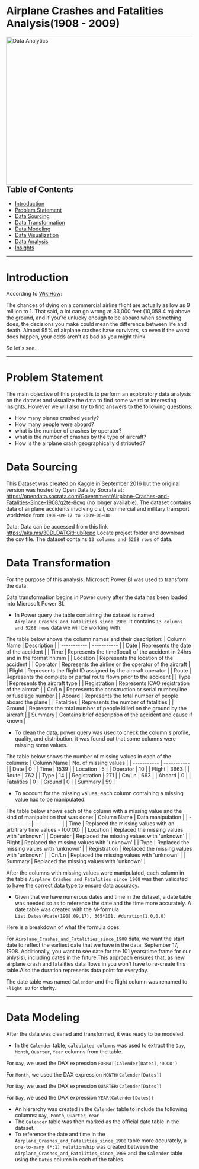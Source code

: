 # Airplane Crashes and Fatalities Analysis(1908 - 2009)
<img align="right" alt="Data Analytics" width="1000" height = "400" src="https://user-images.githubusercontent.com/106287208/180620178-7696afd1-82f1-48fb-81e4-6e87db068d07.jpg">

---


## Table of Contents

- [Introduction](https://github.com/globalsmile/Airline-Analysis#introduction)
- [Problem Statement](https://github.com/globalsmile/Airline-Analysis#Problem-Statement)
- [Data Sourcing](https://github.com/globalsmile/Airline-Analysis#Data-Sourcing)
- [Data Transformation](https://github.com/globalsmile/Airline-Analysis#Data-Transformation)
- [Data Modeling](https://github.com/globalsmile/Airline-Analysis#Data-Modeling)
- [Data Visualization](https://github.com/globalsmile/Airline-Analysis#Data-Visualization)
- [Data Analysis](https://github.com/globalsmile/Airline-Analysis#Data-Analysis)
- [Insights](https://github.com/globalsmile/Airline-Analysis#Insights)

---

# Introduction
According to [WikiHow](https://www.wikihow.com/Survive-a-Plane-Crash):

The chances of dying on a commercial airline flight are actually as low as 9 million to 1. That said, a lot can go wrong at 33,000 feet (10,058.4 m) above the ground, and if you’re unlucky enough to be aboard when something does, the decisions you make could mean the difference between life and death. Almost 95% of airplane crashes have survivors, so even if the worst does happen, your odds aren't as bad as you might think

So let's see...

---
# Problem Statement
The main objective of this project is to perform an exploratory data analysis on the dataset and visualize the data to find some weird or interesting insights.
However we will also try to find answers to the following questions:
- How many planes crashed yearly?
- How many people were aboard?
- what is the number of crashes by operator?
- what is the number of crashes by the type of aircraft?
- How is the airplane crash geographically distributed?

# Data Sourcing
This Dataset was created on Kaggle in September 2016 but the original version was hosted by Open Data by Socrata at:
https://opendata.socrata.com/Government/Airplane-Crashes-and-Fatalities-Since-1908/q2te-8cvq (no longer available). The dataset contains data of airplane accidents involving civil, commercial and military transport worldwide from `1908-09-17 to 2009-06-08`

Data:  Data can be accessed from this link  https://aka.ms/30DLDATGitHubRepo Locate project folder and download the csv file.
The dataset contains `13 columns and 5268 rows` of data.

# Data Transformation
For the purpose of this analysis, Microsoft Power BI was used to transform the data.

Data transformation begins in Power query after the data has been loaded into Microsoft Power BI.

- In Power query the table containing the dataset is named `Airplane_Crashes_and_Fatalities_since_1908`. It contains `13 columns and 5268 rows` data we will be working with.

The table below shows the column names and their description:
| Column Name | Description |
| ----------- | ----------- |
| Date | Represents the date of the accident |
| Time | Represents the time(local) of the accident in 24hrs and in the format hh:mm |
| Location | Represents the location of the accident |
| Operator | Represents the airline or the operator of the aircraft |
| Flight | Represents the flight ID assigned by the aircraft operator |
| Route | Represents the  complete or partial route flown prior to the accident |
| Type | Represents the aircraft type |
| Registration | Represents ICAO registration of the aircraft |
| Cn/Ln | Represents the construction or serial number/line or fuselage number |
| Aboard | Represents the total number of people aboard the plane |
| Fatalities | Represents the number of fatalities |
| Ground | Represnts the total number of people killed on the ground by the aircraft |
| Summary | Contains brief description of the accident and cause if known |

- To clean the data, power query was used to check the column's profile, quality, and distribution. it was found out that some columns were missing some values.

The table below shows the number of missing values in each of the columns:
| Column Name | No. of missing values |
| ----------- | ----------- |
| Date | 0 |
| Time | 1539 |
| Location | 5 |
| Operator | 10 |
| Flight | 3663 |
| Route | 762 |
| Type | 14 |
| Registration | 271 |
| Cn/Ln | 663 |
| Aboard | 0 |
| Fatalities | 0 |
| Ground | 0 |
| Summary | 59 |

- To account for the missing values, each column containing a missing value had to be manipulated.

The table below shows each of the column with a missing value and the kind of manipulation that was done:
| Column Name | Data manipulation |
| ----------- | ----------- |
| Time | Replaced the missing values with an arbitrary time values - (00:00) |
| Location | Replaced the missing values with 'unknown'|
| Operator | Replaced the missing values with 'unknown' |
| Flight | Replaced the missing values with 'unknown' |
| Type | Replaced the missing values with 'unknown' |
| Registration | Replaced the missing values with 'unknown' |
| Cn/Ln | Replaced the missing values with 'unknown' |
| Summary | Replaced the missing values with 'unknown' |

After the columns with missing values were manipulated, each column in the table `Airplane_Crashes_and_Fatalities_since_1908`  was then validated to have the correct data type to ensure data accuracy.

- Given that we have numerous dates and time in the dataset, a date table was needed so as to reference the date and the time more accurately.
A date table was created with the M-formula `List.Dates(#date(1908,09,17), 365*101, #duration(1,0,0,0)`

Here is a breakdown of what the formula does:

For `Airplane_Crashes_and_Fatalities_since_1908` data, we want the start date to reflect the earliest date that we have in the data: September 17, 1908. Additionally, you want to see date for the 101 years(time frame for our anlysis), including dates in the future.This approach ensures that, as new airplane crash and fatalities data flows in you won't have to re-create this table.Also the duration represents data point for everyday.

The date table was named `Calender` and the flight column was renamed to `Flight ID` for clarity.

---

# Data Modeling
After the data was cleaned and transformed, it was ready to be modeled.
- In the `Calender` table, `calculated columns` was used to extract the `Day`,` Month`, `Quarter`, `Year` columns from the table.

For `Day`, we used the DAX expression `FORMAT(Calender[Dates],'DDDD')`

For `Month`, we used the DAX expression `MONTH(Calender[Dates])`

For `Day`, we used the DAX expression `QUARTER(Calender[Dates])`

For `Day`, we used the DAX expression `YEAR(Calender[Dates])`

- An hierarchy was created in the `Calender` table to include the following columns: `Day`,` Month`, `Quarter`, `Year`
- The `Calender` table was then marked as the official date table in the dataset.
- To reference the date and time in the `Airplane_Crashes_and_Fatalities_since_1908` table more accurately, a `one-to-many (*:1) relationship` was created between the 
`Airplane_Crashes_and_Fatalities_since_1908` and the `Calender` table using the `Dates` column in each of the tables.

